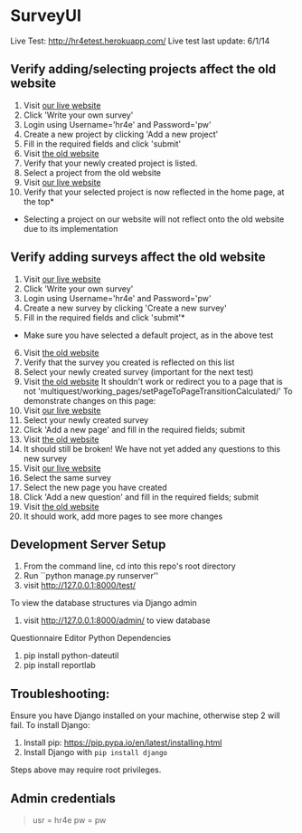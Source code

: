 SurveyUI
========

Live Test: http://hr4etest.herokuapp.com/
Live test last update: 6/1/14

Verify adding/selecting projects affect the old website
---------------------------------------------
1. Visit [our live website](http://hr4etest.herokuapp.com/)
2. Click 'Write your own survey'
3. Login using Username='hr4e' and Password='pw'
4. Create a new project by clicking 'Add a new project'
5. Fill in the required fields and click 'submit'
6. Visit [the old website](http://hr4etest.herokuapp.com/multiquest/registration/selectProjectDefault/)
7. Verify that your newly created project is listed.
8. Select a project from the old website
9. Visit [our live website](http://hr4etest.herokuapp.com/home/)
10. Verify that your selected project is now reflected in the home page, at the top*
* Selecting a project on our website will not reflect onto the old website due to its implementation


Verify adding surveys affect the old website
--------------------------------------------
1. Visit [our live website](http://hr4etest.herokuapp.com/)
2. Click 'Write your own survey'
3. Login using Username='hr4e' and Password='pw'
4. Create a new survey by clicking 'Create a new survey'
5. Fill in the required fields and click 'submit'*
* Make sure you have selected a default project, as in the above test
6. Visit [the old website](http://hr4etest.herokuapp.com/multiquest/registration/selectQuestionnaireDefault/)
7. Verify that the survey you created is reflected on this list
8. Select your newly created survey (important for the next test)
9. Visit [the old website](http://hr4etest.herokuapp.com/multiquest/working_pages/setPageToPageTransitionCalculated/)
It shouldn't work or redirect you to a page that is not 'multiquest/working_pages/setPageToPageTransitionCalculated/'
To demonstrate changes on this page:
12. Visit [our live website](http://hr4etest.herokuapp.com/editor/)
13. Select your newly created survey
14. Click 'Add a new page' and fill in the required fields; submit
15. Visit [the old website](http://hr4etest.herokuapp.com/multiquest/working_pages/setPageToPageTransitionCalculated/)
16. It should still be broken! We have not yet added any questions to this new survey
17. Visit [our live website](http://hr4etest.herokuapp.com/editor/)
18. Select the same survey
19. Select the new page you have created
20. Click 'Add a new question' and fill in the required fields; submit
21. Visit [the old website](http://hr4etest.herokuapp.com/multiquest/working_pages/setPageToPageTransitionCalculated/)
22. It should work, add more pages to see more changes



Development Server Setup
------------------------

1. From the command line, cd into this repo's root directory
2. Run ``python manage.py runserver''
3. visit http://127.0.0.1:8000/test/

To view the database structures via Django admin

1. visit http://127.0.0.1:8000/admin/ to view database

Questionnaire Editor Python Dependencies
1. pip install python-dateutil
2. pip install reportlab

Troubleshooting:
----------------

Ensure you have Django installed on your machine, otherwise step 2 will fail.
To install Django:

1. Install pip: https://pip.pypa.io/en/latest/installing.html
2. Install Django with `pip install django`

Steps above may require root privileges.

Admin credentials
-----------------
> usr = hr4e
> pw  = pw




